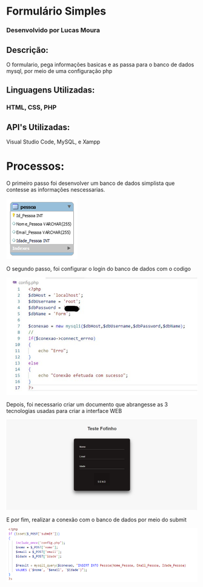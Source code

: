 # Formulário Simples
### Desenvolvido por Lucas Moura
## Descrição:
<P>O formulario, pega informações basicas e as passa para o banco de dados mysql, por meio de uma configuração php</P>

## Linguagens Utilizadas:
### HTML, CSS, PHP 
## API's Utilizadas:
Visual Studio Code, MySQL, e Xampp

# Processos:

<p>O primeiro passo foi desenvolver um banco de dados simplista que contesse as informações nescessarias.</p>
<img src="1.png">
<p>O segundo passo, foi configurar o login do banco de dados com o codigo </p>
<img src="2.jpg">
<p>Depois, foi necessario criar um documento que abrangesse as 3 tecnologias usadas para criar a interface WEB</p>
<img src="3.png">
<p>E por fim, realizar a conexão com o banco de dados por meio do submit</p>
<img src="4.png">
